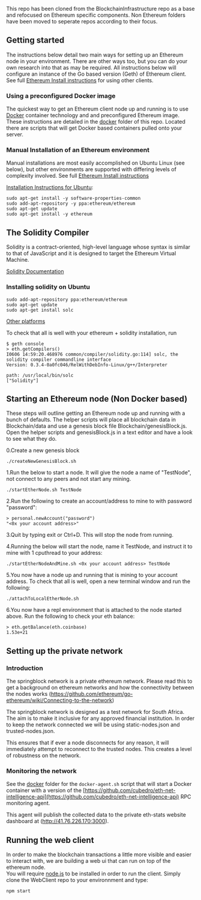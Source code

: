 This repo has been cloned from the BlockchainInfrastructure repo as a base and refocused on Ethereum specific components.
Non Ethereum folders have been moved to seperate repos according to their focus.  

## Getting started ##

The instructions below detail two main ways for setting up an Ethereum node in your environment. There are other ways too, but you can do your own research into that as may be required. All instructions below will configure an instance of the Go based version (Geth) of Ethereum client. See full [Ethereum Install instructions](https://www.ethereum.org/cli) for using other clients.

### Using a preconfigured Docker image ###

The quickest way to get an Ethereum client node up and running is to use [Docker](https://docs.docker.com/engine/installation/) container technology and and preconfigured Ethereum image. 
These instructions are detailed in the [docker](https://github.com/springblock/Ethereum/tree/master/docker) folder of this repo. 
Located there are scripts that will get Docker based containers pulled onto your server.

### Manual Installation of an Ethereum environment ###

Manual installations are most easily accomplished on Ubuntu Linux (see below), but other environments are supported with differing levels of complexity involved. See full [Ethereum Install instructions](https://www.ethereum.org/cli)

[Installation Instructions for Ubuntu](https://github.com/ethereum/go-ethereum/wiki/Installation-Instructions-for-Ubuntu):

```
sudo apt-get install -y software-properties-common
sudo add-apt-repository -y ppa:ethereum/ethereum
sudo apt-get update
sudo apt-get install -y ethereum
```


## The Solidity Compiler ##

Solidity is a contract-oriented, high-level language whose syntax is similar to that of JavaScript and it is designed to target the Ethereum Virtual Machine.

[Solidity Documentation](https://solidity.readthedocs.io/en/latest/)

### Installing solidity on Ubuntu ###

```
sudo add-apt-repository ppa:ethereum/ethereum
sudo apt-get update
sudo apt-get install solc
```

[Other platforms](http://solidity.readthedocs.io/en/latest/installing-solidity.html#binary-packages)  

To check that all is well with your ethereum + solidity installation, run

```
$ geth console
> eth.getCompilers()
I0606 14:59:20.468976 common/compiler/solidity.go:114] solc, the solidity compiler commandline interface
Version: 0.3.4-0a0fc046/RelWithDebInfo-Linux/g++/Interpreter

path: /usr/local/bin/solc
["Solidity"]
```

## Starting an Ethereum node (Non Docker based) ##

These steps will outline getting an Ethereum node up and running with a bunch of defaults. The helper scripts will place all blockchain data in Blockchain/data and use a genesis block file Blockchain/genesisBlock.js. Open the helper scripts and genesisBlock.js in a text editor and have a look to see what they do.

0.Create a new genesis block
```
./createNewGenesisBlock.sh 
```

1.Run the below to start a node. It will give the node a name of "TestNode", not connect to any peers and not start any mining.
```
./startEtherNode.sh TestNode
```

2.Run the following to create an account/address to mine to with password "password":
```
> personal.newAccount("password")
"<0x your account address>"
```

3.Quit by typing exit or Ctrl+D. This will stop the node from running.

4.Running the below will start the node, name it TestNode, and instruct it to mine with 1 cputhread to your address:
```
./startEtherNodeAndMine.sh <0x your account address> TestNode
```

5.You now have a node up and running that is mining to your account address. To check that all is well, open a new terminal window and run the following:
```
./attachToLocalEtherNode.sh
```

6.You now have a repl environment that is attached to the node started above. Run the following to check your eth balance:
```
> eth.getBalance(eth.coinbase)
1.53e+21
```

## Setting up the private network ##

### Introduction ###
The springblock network is a private ethereum network.  Please read this to get a background on ethereum networks and how the connectivity between the nodes works (https://github.com/ethereum/go-ethereum/wiki/Connecting-to-the-network)

The springblock network is designed as a test network for South Africa.  The aim is to make it inclusive for any approved financial institution.  In order to keep the network connected we will be using static-nodes.json and trusted-nodes.json.

This ensures that if ever a node disconnects for any reason, it will immediately attempt to reconnect to the trusted nodes.  This creates a level of robustness on the network.

### Monitoring the network ###

See the [docker](https://github.com/springblock/BlockchainInfrastructure/tree/master/docker) folder for the ``docker-agent.sh`` script that will start a Docker container with a version of the [https://github.com/cubedro/eth-net-intelligence-api](https://github.com/cubedro/eth-net-intelligence-api) RPC monitoring agent.

This agent will publish the collected data to the private eth-stats website dashboard at (http://41.76.226.170:3000).

## Running the web client ##
In order to make the blockchain transactions a little more visible and easier to interact with, we are building a web ui that can run on top of the ethereum node.  
You will require [node.js](https://nodejs.org/en/download/) to be installed in order to run the client. 
Simply clone the WebClient repo to your environnment and type: 
```
npm start
```

